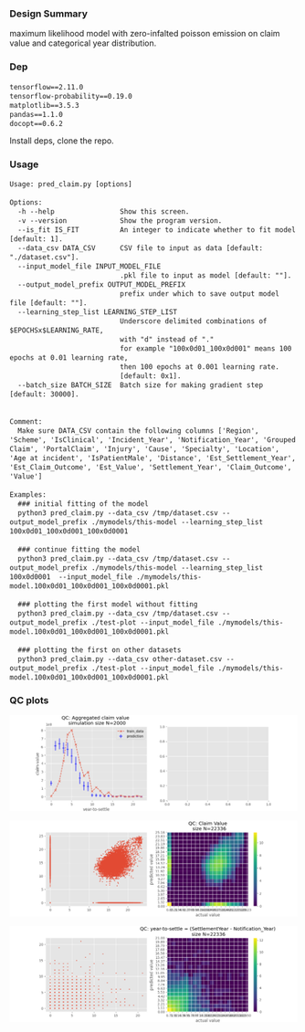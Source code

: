 ### Design Summary

maximum likelihood model with zero-infalted poisson emission on claim value
 and categorical year distribution.

### Dep

```
tensorflow==2.11.0
tensorflow-probability==0.19.0
matplotlib==3.5.3
pandas==1.1.0
docopt==0.6.2
```

Install deps, clone the repo.


### Usage

```
Usage: pred_claim.py [options]  

Options:
  -h --help                Show this screen.
  -v --version             Show the program version.
  --is_fit IS_FIT          An integer to indicate whether to fit model [default: 1].
  --data_csv DATA_CSV      CSV file to input as data [default: "./dataset.csv"].
  --input_model_file INPUT_MODEL_FILE 
                           .pkl file to input as model [default: ""].
  --output_model_prefix OUTPUT_MODEL_PREFIX 
                           prefix under which to save output model file [default: ""].
  --learning_step_list LEARNING_STEP_LIST 
                           Underscore delimited combinations of $EPOCHSx$LEARNING_RATE,
                           with "d" instead of "." 
                           for example "100x0d01_100x0d001" means 100 epochs at 0.01 learning rate, 
                           then 100 epochs at 0.001 learning rate.
                           [default: 0x1].
  --batch_size BATCH_SIZE  Batch size for making gradient step  [default: 30000].


Comment:
  Make sure DATA_CSV contain the following columns ['Region', 'Scheme', 'IsClinical', 'Incident_Year', 'Notification_Year', 'Grouped Claim', 'PortalClaim', 'Injury', 'Cause', 'Specialty', 'Location', 'Age at incident', 'IsPatientMale', 'Distance', 'Est_Settlement_Year', 'Est_Claim_Outcome', 'Est_Value', 'Settlement_Year', 'Claim_Outcome', 'Value']

Examples:
  ### initial fitting of the model
  python3 pred_claim.py --data_csv /tmp/dataset.csv --output_model_prefix ./mymodels/this-model --learning_step_list 100x0d01_100x0d001_100x0d0001 

  ### continue fitting the model
  python3 pred_claim.py --data_csv /tmp/dataset.csv --output_model_prefix ./mymodels/this-model --learning_step_list 100x0d0001  --input_model_file ./mymodels/this-model.100x0d01_100x0d001_100x0d0001.pkl

  ### plotting the first model without fitting
  python3 pred_claim.py --data_csv /tmp/dataset.csv --output_model_prefix ./test-plot --input_model_file ./mymodels/this-model.100x0d01_100x0d001_100x0d0001.pkl

  ### plotting the first on other datasets
  python3 pred_claim.py --data_csv other-dataset.csv --output_model_prefix ./test-plot --input_model_file ./mymodels/this-model.100x0d01_100x0d001_100x0d0001.pkl
```


### QC plots


![qc_agg](./test-plot.100x0d01_100x0d001_100x0d0001_0x1.pkl.after-fit.qc_agg-sum.png)

![qc_claim_value](./test-plot.100x0d01_100x0d001_100x0d0001_0x1.pkl.after-fit.qc_claim_value.png)

![qc_year](./test-plot.100x0d01_100x0d001_100x0d0001_0x1.pkl.after-fit.qc_year.png)
